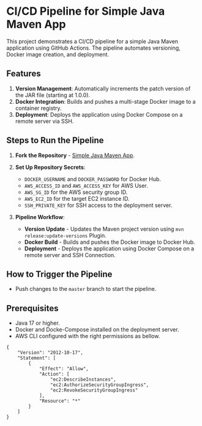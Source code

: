 # CI/CD Pipeline for Simple Java Maven App

This project demonstrates a CI/CD pipeline for a simple Java Maven application using GitHub Actions. The pipeline automates versioning, Docker image creation, and deployment.

## Features

1. **Version Management**: Automatically increments the patch version of the JAR file (starting at 1.0.0).
2. **Docker Integration**: Builds and pushes a multi-stage Docker image to a container registry.
3. **Deployment**: Deploys the application using Docker Compose on a remote server via SSH.

## Steps to Run the Pipeline

1. **Fork the Repository** - [Simple Java Maven App](https://github.com/jenkins-docs/simple-java-maven-app).
2. **Set Up Repository Secrets**:
   - `DOCKER_USERNAME` and `DOCKER_PASSWORD` for Docker Hub.
   - `AWS_ACCESS_ID` and `AWS_ACCESS_KEY` for AWS User.
   - `AWS_SG_ID` for the AWS security group ID.
   - `AWS_EC2_ID` for the target EC2 instance ID.
   - `SSH_PRIVATE_KEY` for SSH access to the deployment server.

3. **Pipeline Workflow**:
   - **Version Update** - Updates the Maven project version using `mvn release:update-versions` Plugin.
   - **Docker Build** - Builds and pushes the Docker image to Docker Hub.
   - **Deployment** - Deploys the application using Docker Compose on a remote server and SSH Connection.

## How to Trigger the Pipeline

- Push changes to the `master` branch to start the pipeline.

## Prerequisites

- Java 17 or higher.
- Docker and Docke-Compose installed on the deployment server.
- AWS CLI configured with the right permissions as bellow.

```
{
    "Version": "2012-10-17",
    "Statement": [
        {
            "Effect": "Allow",
            "Action": [
                "ec2:DescribeInstances",
                "ec2:AuthorizeSecurityGroupIngress",
                "ec2:RevokeSecurityGroupIngress"
            ],
            "Resource": "*"
        }
    ]
}
```
